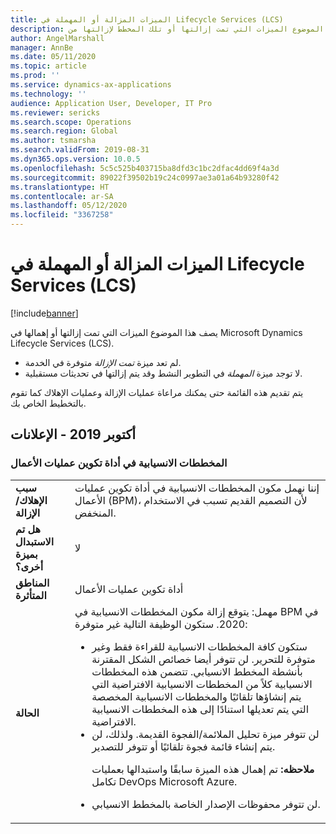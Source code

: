 ```yaml
---
title: الميزات المزالة أو المهملة في Lifecycle Services ‏(LCS)
description: يصف هذا الموضوع الميزات التي تمت إزالتها أو تلك المخطط لإزالتها من Microsoft Dynamics Lifecycle Services (LCS).
author: AngelMarshall
manager: AnnBe
ms.date: 05/11/2020
ms.topic: article
ms.prod: ''
ms.service: dynamics-ax-applications
ms.technology: ''
audience: Application User, Developer, IT Pro
ms.reviewer: sericks
ms.search.scope: Operations
ms.search.region: Global
ms.author: tsmarsha
ms.search.validFrom: 2019-08-31
ms.dyn365.ops.version: 10.0.5
ms.openlocfilehash: 5c5c525b403715ba8dfd3c1bc2dfac4dd69f4a3d
ms.sourcegitcommit: 89022f39502b19c24c0997ae3a01a64b93280f42
ms.translationtype: HT
ms.contentlocale: ar-SA
ms.lasthandoff: 05/12/2020
ms.locfileid: "3367258"
---
```

# <a name="removed-or-deprecated-features-in-lifecycle-services-lcs"></a>الميزات المزالة أو المهملة في Lifecycle Services ‏(LCS)

[!include[banner](../includes/banner.md)]

يصف هذا الموضوع الميزات التي تمت إزالتها أو إهمالها في Microsoft Dynamics Lifecycle Services (LCS).

- لم تعد ميزة *تمت الإزالة* متوفرة في الخدمة.
- لا توجد ميزة *المهملة* في التطوير النشط وقد يتم إزالتها في تحديثات مستقبلية.

يتم تقديم هذه القائمة حتى يمكنك مراعاة عمليات الإزالة وعمليات الإهلاك كما تقوم بالتخطيط الخاص بك.

## <a name="october-2019-announcements"></a>أكتوبر 2019 - الإعلانات

### <a name="flowchart-diagrams-in-business-process-modeler"></a>المخططات الانسيابية‬ في أداة تكوين عمليات الأعمال

<table>
<tbody>
<tr>
<td><strong>سبب الإهلاك/الإزالة</strong></td>
<td>إننا نهمل مكون المخططات الانسيابية في أداة تكوين عمليات الأعمال (BPM)، لأن التصميم القديم تسبب في الاستخدام المنخفض.</td>
</tr>
<tr>
<td><strong>هل تم الاستبدال بميزة أخرى؟</strong></td>
<td>لا</td>
</tr>
<tr>
<td><strong>المناطق المتأثرة</strong></td>
<td>أداة تكوين عمليات الأعمال</td>
</tr>
<tr>
<td><strong>الحالة</strong></td>
<td>مهمل: يتوقع إزالة مكون المخططات الانسيابية في BPM في 2020. ستكون الوظيفة التالية غير متوفرة:
<ul>
<li>ستكون كافة المخططات الانسيابية للقراءة فقط وغير متوفرة للتحرير. لن تتوفر أيضا خصائص الشكل المقترنة بأنشطة المخطط الانسيابي. تتضمن هذه المخططات الانسيابية كلاً من المخططات الانسيابية الافتراضية التي يتم إنشاؤها تلقائيًا والمخططات الانسيابية المخصصة التي يتم تعديلها استنادًا إلى هذه المخططات الانسيابية الافتراضية.</li>
<li>لن تتوفر ميزة تحليل الملائمة/الفجوة القديمة. ولذلك، لن يتم إنشاء قائمة فجوة تلقائيًا أو تتوفر للتصدير.
<p><strong>ملاحظه:</strong> تم إهمال هذه الميزة سابقًا واستبدالها بعمليات تكامل DevOps Microsoft Azure.</p>
</li>
<li>لن تتوفر محفوظات الإصدار الخاصة بالمخطط الانسيابي.</li>
</ul>
</td>
</tr>
</tbody>
</table>
